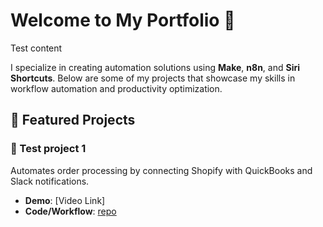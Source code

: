 # Welcome to My Portfolio 👋

Test content

I specialize in creating automation solutions using **Make**, **n8n**, and **Siri Shortcuts**. Below are some of my projects that showcase my skills in workflow automation and productivity optimization.

## 🔗 Featured Projects
### 🛒 Test project 1
Automates order processing by connecting Shopify with QuickBooks and Slack notifications.
- **Demo**: [Video Link]
- **Code/Workflow**: [repo]([https://github.com/...](https://github.com/durbaezgomez/n8n-workflows))
